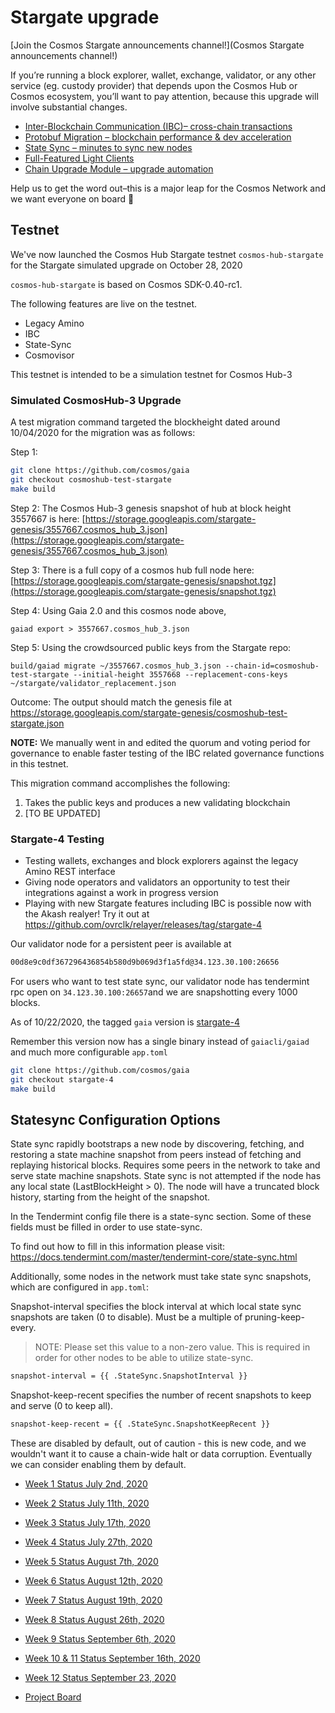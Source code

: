 
# Stargate upgrade

[Join the Cosmos Stargate announcements channel!](Cosmos Stargate announcements channel!)

If you’re running a block explorer, wallet, exchange, validator, or any other service (eg. custody provider) that depends upon the Cosmos Hub or Cosmos ecosystem, you’ll want to pay attention, because this upgrade will involve substantial changes.

- [Inter-Blockchain Communication (IBC)– cross-chain transactions](https://figment.network/resources/cosmos-stargate-upgrade-overview/#ibc)
- [Protobuf Migration – blockchain performance & dev acceleration](https://figment.network/resources/cosmos-stargate-upgrade-overview/#proto)
- [State Sync – minutes to sync new nodes](https://figment.network/resources/cosmos-stargate-upgrade-overview/#sync)
- [Full-Featured Light Clients](https://figment.network/resources/cosmos-stargate-upgrade-overview/#light)
- [Chain Upgrade Module – upgrade automation](https://figment.network/resources/cosmos-stargate-upgrade-overview/#upgrade)

Help us to get the word out–this is a major leap for the Cosmos Network and we want everyone on board 🚀

## Testnet

We've now launched the Cosmos Hub Stargate testnet `cosmos-hub-stargate` for the Stargate simulated upgrade on October 28, 2020

`cosmos-hub-stargate` is based on Cosmos SDK-0.40-rc1.

The following features are live on the testnet.

* Legacy Amino
* IBC
* State-Sync 
* Cosmovisor


This testnet is intended to be a simulation testnet for Cosmos Hub-3

### Simulated CosmosHub-3 Upgrade
A test migration command targeted the blockheight dated around 10/04/2020 for the migration was as follows:

Step 1:
```bash
git clone https://github.com/cosmos/gaia
git checkout cosmoshub-test-stargate
make build
```

Step 2: The Cosmos Hub-3 genesis snapshot of hub at block height 3557667 is here: [https://storage.googleapis.com/stargate-genesis/3557667.cosmos_hub_3.json](https://storage.googleapis.com/stargate-genesis/3557667.cosmos_hub_3.json)

Step 3: There is a full copy of a cosmos hub full node here: [https://storage.googleapis.com/stargate-genesis/snapshot.tgz](https://storage.googleapis.com/stargate-genesis/snapshot.tgz)

Step 4: Using Gaia 2.0 and this cosmos node above, 
```
gaiad export > 3557667.cosmos_hub_3.json
```
Step 5: Using the crowdsourced public keys from the Stargate repo:
```
build/gaiad migrate ~/3557667.cosmos_hub_3.json --chain-id=cosmoshub-test-stargate --initial-height 3557668 --replacement-cons-keys ~/stargate/validator_replacement.json
```

Outcome: The output should match the genesis file at  https://storage.googleapis.com/stargate-genesis/cosmoshub-test-stargate.json

**NOTE:** We manually went in and edited the quorum and voting period for governance to enable faster testing of the IBC related governance functions in this testnet.


This migration command accomplishes the following:
1. Takes the public keys and produces a new validating blockchain
2. [TO BE UPDATED]

### Stargate-4 Testing
* Testing wallets, exchanges and block explorers against the legacy Amino REST interface
* Giving node operators and validators an opportunity to test their integrations against a work in progress version
* Playing with new Stargate features including IBC is possible now with the Akash realyer! Try it out at https://github.com/ovrclk/relayer/releases/tag/stargate-4


Our validator node for a persistent peer is available at

``` bash
00d8e9c0df367296436854b580d9b069d3f1a5fd@34.123.30.100:26656
```

For users who want to test state sync, our validator node has tendermint rpc open on `34.123.30.100:26657`and we are snapshotting every 1000 blocks.

As of 10/22/2020, the tagged `gaia` version is [stargate-4]()

Remember this version now has a single binary instead of `gaiacli/gaiad` and much more configurable `app.toml`

```bash
git clone https://github.com/cosmos/gaia
git checkout stargate-4
make build
```


## Statesync Configuration Options

State sync rapidly bootstraps a new node by discovering, fetching, and restoring a state machine snapshot from peers instead of fetching and replaying historical blocks. Requires some peers in the network to take and serve state machine snapshots. State sync is not attempted if the node has any local state (LastBlockHeight > 0). The node will have a truncated block history, starting from the height of the snapshot.

In the Tendermint config file there is a state-sync section. Some of these fields must be filled in order to use state-sync.

To find out how to fill in this information please visit: <https://docs.tendermint.com/master/tendermint-core/state-sync.html>

Additionally, some nodes in the network must take state sync snapshots, which are configured in `app.toml`:

Snapshot-interval specifies the block interval at which local state sync snapshots are taken (0 to disable). Must be a multiple of pruning-keep-every.

> NOTE: Please set this value to a non-zero value. This is required in order for other nodes to be able to utilize state-sync.

``` bash
snapshot-interval = {{ .StateSync.SnapshotInterval }}
```

Snapshot-keep-recent specifies the number of recent snapshots to keep and serve (0 to keep all).

``` bash
snapshot-keep-recent = {{ .StateSync.SnapshotKeepRecent }}
```

These are disabled by default, out of caution - this is new code, and we wouldn't want it to cause a chain-wide halt or data corruption. Eventually we can consider enabling them by default.

- [Week 1 Status July 2nd, 2020](week1.md)
- [Week 2 Status July 11th, 2020](week2.md)
- [Week 3 Status July 17th, 2020](week3.md)
- [Week 4 Status July 27th, 2020](week4.md)
- [Week 5 Status August 7th, 2020](week5.md)
- [Week 6 Status August 12th, 2020](week6.md)
- [Week 7 Status August 19th, 2020](week7.md)
- [Week 8 Status August 26th, 2020](week8.md)
- [Week 9 Status September 6th, 2020](week9.md)
- [Week 10 & 11 Status September 16th, 2020](week10_11.md)
- [Week 12 Status September 23, 2020](week12.md)

- [Project Board](https://github.com/orgs/cosmosdevs/projects/1)

